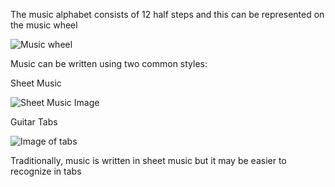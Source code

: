 The music alphabet consists of 12 half steps and this can be represented on the music wheel

![Music wheel](https://i2.wp.com/www.ethanhein.com/wp/wp-content/uploads/2017/08/chromatic-circle.png)

Music can be written using two common styles:

Sheet Music

![Sheet Music Image](https://www.musicnotes.com/now/wp-content/uploads/2018/03/How-To-Read-Sheet-Music-Images.png)

Guitar Tabs

![Image of tabs](http://1-string.com/wp-content/uploads/2018/02/harry-potter-guitar-tabs-for-one-string.png)

Traditionally, music is written in sheet music but it may be easier to recognize in tabs




